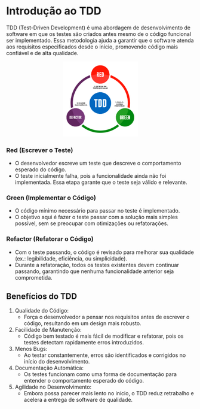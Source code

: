 # Introdução ao TDD

TDD (Test-Driven Development) é uma abordagem de desenvolvimento de software em que os testes são criados antes mesmo de o código funcional ser implementado. Essa metodologia ajuda a garantir que o software atenda aos requisitos especificados desde o início, promovendo código mais confiável e de alta qualidade.

<p align="center">
  <img alt="Teste Modelo Agil" src="./img/TDD.png" width="40%">
</p>

### Red (Escrever o Teste)

* O desenvolvedor escreve um teste que descreve o comportamento esperado do código.
* O teste inicialmente falha, pois a funcionalidade ainda não foi implementada. Essa etapa garante que o teste seja válido e relevante.

### Green (Implementar o Código)
* O código mínimo necessário para passar no teste é implementado.
* O objetivo aqui é fazer o teste passar com a solução mais simples possível, sem se preocupar com otimizações ou refatorações.

### Refactor (Refatorar o Código)

* Com o teste passando, o código é revisado para melhorar sua qualidade (ex.: legibilidade, eficiência, ou simplicidade).
* Durante a refatoração, todos os testes existentes devem continuar passando, garantindo que nenhuma funcionalidade anterior seja comprometida.

## Benefícios do TDD

1. Qualidade do Código:
    * Força o desenvolvedor a pensar nos requisitos antes de escrever o código, resultando em um design mais robusto.
2. Facilidade de Manutenção:
    * Código bem testado é mais fácil de modificar e refatorar, pois os testes detectam rapidamente erros introduzidos.
3. Menos Bugs:
    * Ao testar constantemente, erros são identificados e corrigidos no início do desenvolvimento.
4. Documentação Automática:
    * Os testes funcionam como uma forma de documentação para entender o comportamento esperado do código.
5. Agilidade no Desenvolvimento:
    * Embora possa parecer mais lento no início, o TDD reduz retrabalho e acelera a entrega de software de qualidade.


